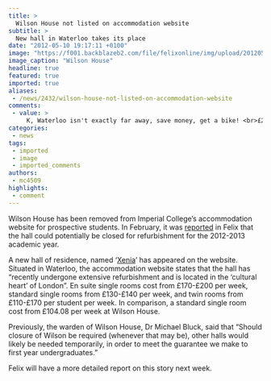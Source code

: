 ```yaml
---
title: >
  Wilson House not listed on accommodation website
subtitle: >
  New hall in Waterloo takes its place
date: "2012-05-10 19:17:11 +0100"
image: "https://f001.backblazeb2.com/file/felixonline/img/upload/201205102018-pk1811-252_5283.jpg"
image_caption: "Wilson House"
headline: true
featured: true
imported: true
aliases:
 - /news/2432/wilson-house-not-listed-on-accommodation-website
comments:
 - value: >
     K, Waterloo isn't exactly far away, save money, get a bike! <br>£200 is ridiculous money though, more than twice as much as i paid in fisher two years ago. <br>Glad I'm not a fresher next year, would have to sell a kidney I think.,£130-£140 pw, is that even affordable on student loans? The main reason I and many others chose Wilson was because of the cost of the rooms being the most reasonable in 2007 entry, and I even remember one of the terms being a tight squeeze to pay the terms rent on the loan alone. <br> <br>Seems Imperial assume everyone has parents who will subsidise their rents and for many this isn't true.,It's bad enough the fees are high next year, I feel sorry for those paying £200 a week plus tube fares to get to lectures. Too expensive in my opinion.,Disaster. Wilson's the cheapest you can go for single rooms, and it's brilliant. Pretty sure they're undermining a large number of undergrads looking for less spanking new/overpriced accommodation. <br>A shame.,I was strapped for cash paying £155 for Orien
categories:
 - news
tags:
 - imported
 - image
 - imported_comments
authors:
 - mc4509
highlights:
 - comment
---
```


Wilson House has been removed from Imperial College’s accommodation website for prospective students. In February, it was [reported](http://felixonline.co.uk/news/2152/wilson-review-could-lead-to-rehousing/) in Felix that the hall could potentially be closed for refurbishment for the 2012-2013 academic year.

A new hall of residence, named ‘[Xenia](http://www3.imperial.ac.uk/accommodation/prospectivestudents/prospectiveundergraduatestudents/hallsofresidenceug/xenia)’ has appeared on the website. Situated in Waterloo, the accommodation website states that the hall has “recently undergone extensive refurbishment and is located in the ‘cultural heart’ of London”. En suite single rooms cost from £170-£200 per week, standard single rooms from £130-£140 per week, and twin rooms from £110-£170 per student per week. In comparison, a standard single room cost from £104.08 per week at Wilson House.

Previously, the warden of Wilson House, Dr Michael Bluck, said that “Should closure of Wilson be required (whenever that may be), other halls would likely be needed temporarily, in order to meet the guarantee we make to first year undergraduates.”

Felix will have a more detailed report on this story next week.

